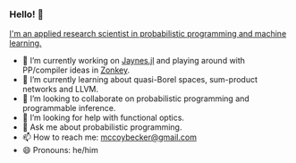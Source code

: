 ### Hello! 👋

[I'm an applied research scientist in probabilistic programming and machine learning.](https://femtomc.github.io/)

- 🔭 I’m currently working on [Jaynes.jl](https://github.com/femtomc/Jaynes.jl) and playing around with PP/compiler ideas in [Zonkey](https://github.com/femtomc/zonkey).
- 🌱 I’m currently learning about quasi-Borel spaces, sum-product networks and LLVM.
- 👯 I’m looking to collaborate on probabilistic programming and programmable inference.
- 🤔 I’m looking for help with functional optics.
- 💬 Ask me about probabilistic programming.
- 📫 How to reach me: mccoybecker@gmail.com
- 😄 Pronouns: he/him
